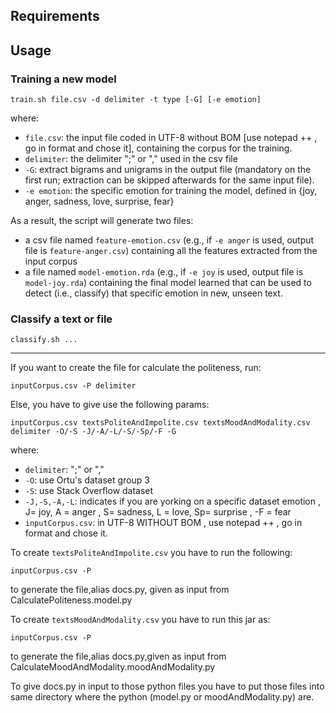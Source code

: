 ## Requirements


## Usage

### Training a new model

```
train.sh file.csv -d delimiter -t type [-G] [-e emotion] 
```
where:
* `file.csv`: the input file coded in UTF-8 without BOM [use notepad ++ , go in format and chose it], containing the corpus for the training.
* `delimiter`: the delimiter ";" or "," used in the csv file
* `-G`: extract bigrams and unigrams in the output file (mandatory on the first run; extraction can be skipped afterwards for the same input file).
* `-e emotion`: the specific emotion for training the model, defined in {joy, anger, sadness, love, surprise, fear}

As a result, the script will generate two files:
* a csv file named `feature-emotion.csv` (e.g., if `-e anger` is used, output file is `feature-anger.csv`) containing all the features extracted from the input corpus
* a file named `model-emotion.rda` (e.g., if `-e joy` is used, output file is `model-joy.rda`) containing the final model learned that can be used to detect (i.e., classify) that specific emotion in new, unseen text.

### Classify a text or file

```
classify.sh ...
```

-----

If you want to create the file for calculate the politeness, run:
```
inputCorpus.csv -P delimiter
```



Else, you have to give use the following params:
```
inputCorpus.csv textsPoliteAndImpolite.csv textsMoodAndModality.csv delimiter -O/-S -J/-A/-L/-S/-Sp/-F -G
```
where:
* `delimiter`: ";" or ","
* `-O`: use Ortu's dataset group 3
* `-S`: use Stack Overflow dataset
* `-J,-S,-A,-L`: indicates if you are yorking on a specific dataset emotion , J= joy, A = anger , S= sadness, L = love, Sp= surprise , -F = fear
* `inputCorpus.csv`: in UTF-8 WITHOUT BOM , use notepad ++ , go in format and chose it.


To create `textsPoliteAndImpolite.csv` you have to run the following:
```
inputCorpus.csv -P
```
to generate the file,alias docs.py, given as input from CalculatePoliteness.model.py

To create `textsMoodAndModality.csv` you have to run this jar as:
```
inputCorpus.csv -P
```
to generate the file,alias docs.py,given as input from CalculateMoodAndModality.moodAndModality.py

To give docs.py in input to those python files you have to put those files into same directory where the python (model.py or moodAndModality.py) are.



